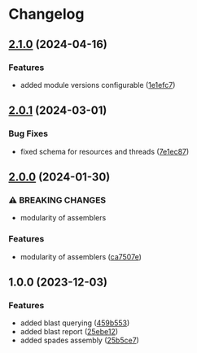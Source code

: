 # Changelog

## [2.1.0](https://github.com/xsitarcik/assembly/compare/v2.0.1...v2.1.0) (2024-04-16)


### Features

* added module versions configurable ([1e1efc7](https://github.com/xsitarcik/assembly/commit/1e1efc7cdd7b3c650717c0a07693f35d9cfacf4e))

## [2.0.1](https://github.com/xsitarcik/assembly/compare/v2.0.0...v2.0.1) (2024-03-01)


### Bug Fixes

* fixed schema for resources and threads ([7e1ec87](https://github.com/xsitarcik/assembly/commit/7e1ec87453f9c33a7fe7948f6b6b38c3b77904b6))

## [2.0.0](https://github.com/xsitarcik/assembly/compare/v1.0.0...v2.0.0) (2024-01-30)


### ⚠ BREAKING CHANGES

* modularity of assemblers

### Features

* modularity of assemblers ([ca7507e](https://github.com/xsitarcik/assembly/commit/ca7507eb7d4517b0adae679ce94a2ecece71d8d0))

## 1.0.0 (2023-12-03)


### Features

* added blast querying ([459b553](https://github.com/xsitarcik/assembly/commit/459b55358dba52763ea234581113a9c7b509c259))
* added blast report ([25ebe12](https://github.com/xsitarcik/assembly/commit/25ebe12f183a4b0b75b5810f0125a6e380477b67))
* added spades assembly ([25b5ce7](https://github.com/xsitarcik/assembly/commit/25b5ce7fd6a68dc3229ce83b60b9b1ad6470b474))
